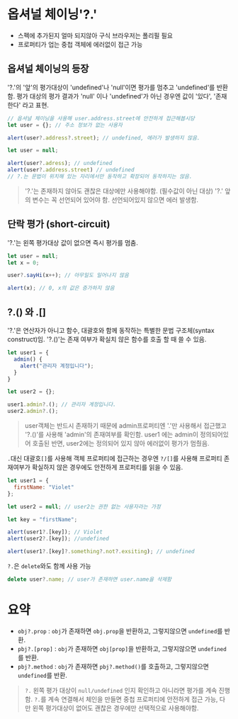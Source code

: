 # 옵셔널 체이닝'?.'
- 스펙에 추가된지 얼마 되지않아 구식 브라우저는 폴리필 필요
- 프로퍼티가 업는 중첩 객체에 에러없이 접근 가능

## 옵셔널 체이닝의 등장
'?.'의 '앞'의 평가대상이 'undefined'나 'null'이면 평가를 멈추고 'undefined'를 반환함.
평가 대상의 평가 결과가 'null' 이나 'undefined'가 아닌 경우엔 값이 '있다', '존재한다' 라고 표현.
```javascript
// 옵셔널 체이닝을 사용해 user.address.street에 안전하게 접근해봅시당
let user = {}; // 주소 정보가 없는 사용자

alert(user?.address?.street); // undefined, 에러가 발생하지 않음. 
```
```javascript
let user = null;

alert(user?.adress); // undefined
alert(user?.address.street) // undefined
// ?.는 문법이 위치해 있는 자리에서만 동작하고 확장되어 동작하지는 않음.
```
> '?.'는 존재하지 않아도 괜찮은 대상에만 사용해야함. (필수값이 아닌 대상)
> '?.' 앞의 변수는 꼭 선언되어 있어야 함. 선언되어있지 않으면 에러 발생함.

## 단락 평가 (short-circuit)
'?.'는 왼쪽 평가대상 값이 없으면 즉시 평가를 멈춤.
```javascript
let user = null;
let x = 0;

user?.sayHi(x++); // 아무일도 일어나지 않음

alert(x); // 0, x의 값은 증가하지 않음
```

## ?.() 와 .[]
'?.'은 연산자가 아니고 함수, 대괄호와 함께 동작하는 특별한 문법 구조체(syntax construct)임.
'?.()'는 존재 여부가 확실치 않은 함수를 호출 할 때 쓸 수 있음.
```javascript
let user1 = {
  admin() {
    alert("관리자 계정입니다");
  } 
}

let user2 = {};

user1.admin?.(); // 관리자 계정입니다.
user2.admin?.(); 
```
> user객체는 반드시 존재하기 때문에 admin프로퍼티엔 '.'만 사용해서 접근했고 '?.()'를 사용해 'admin'의 존재여부를 확인함.
> user1 에는 admin이 정의되어있어 호출된 반면, user2에는 정의되어 있지 않아 에러없이 평가가 멈췄음.

`.`대신 대괄호`[]`를 사용해 객체 프로퍼티에 접근하는 경우엔 `?/[]`를 사용해 프로퍼티 존재여부가 확실하지 않은 경우에도 안전하게 프로퍼티를 읽을 수 있음.
```javascript
let user1 = {
  firstName: "Violet"
};

let user2 = null; // user2는 권한 없는 사용자라는 가정

let key = "firstName";

alert(user1?.[key]); // Violet
alert(user2?.[key]); //undefined

alert(user1?.[key]?.something?.not?.exsiting); // undefined
```

`?.`은 `delete`와도 함께 사용 가능
```javascript
delete user?.name; // user가 존재하면 user.name을 삭제함
```

# 요약
- `obj?.prop` : `obj`가 존재하면 `obj.prop`을 반환하고, 그렇지않으면 `undefined`를 반환.
- `pbj?.[prop]` : `obj`가 존재하면 `obj[prop]`을 반환하고, 그렇지않으면 `undefined`를 반환.
- `pbj?.method` : `obj`가 존재하면 `pbj?.method()`를 호출하고, 그렇지않으면 `undefined`를 반환.
> `?.` 왼쪽 평가 대상이 `null/undefined` 인지 확인하고 아니라면 평가를 계속 진행함.
> `?.`를 계속 연결해서 체인을 만들면 중첩 프로퍼티에 안전하게 접근 가능, 다만 왼쪽 평가대상이 없어도 괜찮은 경우에만 선택적으로 사용해야함.
